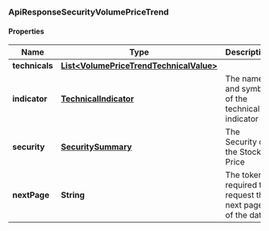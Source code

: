 
### ApiResponseSecurityVolumePriceTrend

#### Properties
Name | Type | Description | Notes
------------ | ------------- | ------------- | -------------
**technicals** | [**List&lt;VolumePriceTrendTechnicalValue&gt;**](VolumePriceTrendTechnicalValue.md) |  |  [optional]
**indicator** | [**TechnicalIndicator**](TechnicalIndicator.md) | The name and symbol of the technical indicator |  [optional]
**security** | [**SecuritySummary**](SecuritySummary.md) | The Security of the Stock Price |  [optional]
**nextPage** | **String** | The token required to request the next page of the data |  [optional]



